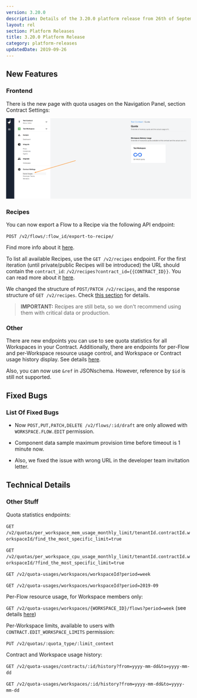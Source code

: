 ```yaml
---
version: 3.20.0
description: Details of the 3.20.0 platform release from 26th of September 2019
layout: rel
section: Platform Releases
title: 3.20.0 Platform Release
category: platform-releases
updatedDate: 2019-09-26
---
```


## New Features

### Frontend

There is the new page with quota usages on the Navigation Panel, section Contract Settings:

![](/assets/img/RN/320/Screenshot_1.png)

### Recipes
You can now export a Flow to a Recipe via the following API endpoint:

`POST /v2/flows/:flow_id/export-to-recipe/`

Find more info about it [here]({{site.data.tenant.apiBaseUri}}/docs/v2/#create-a-recipe-from-existing-flow).

To list all available Recipes, use the `GET /v2/recipes` endpoint. For the first iteration (until private/public Recipes will be introduced) the URL should contain the `contract_id`: `/v2/recipes?contract_id={{CONTRACT_ID}}`. You can read more about it [here]({{site.data.tenant.apiBaseUri}}/docs/v2/#retrieve-all-recipes).

We changed the structure of `POST/PATCH /v2/recipes`, and the response structure of `GET /v2/recipes`. Check [this section]({{site.data.tenant.apiBaseUri}}/docs/v2/#recipes-(experimental)) for details.

> **IMPORTANT:** Recipes are still beta, so we don't recommend using them with critical data or production.


### Other

There are new endpoints you can use to see quota statistics for all Workspaces in your Contract. Additionally, there are endpoints for per-Flow and per-Workspace resource usage control, and Workspace or Contract usage history display. See details [here](#other-stuff).

Also, you can now use `&ref` in JSONschema. However, reference by `$id` is still not supported.

## Fixed Bugs

### List Of Fixed Bugs

- Now `POST,PUT,PATCH,DELETE /v2/flows/:id/draft` are only allowed with
`WORKSPACE.FLOW.EDIT` permission.

- Component data sample maximum provision time before timeout is 1 minute now.

- Also, we fixed the issue with wrong URL in the developer team invitation letter.

## Technical Details

### Other Stuff

Quota statistics endpoints:

`GET /v2/quotas/per_workspace_mem_usage_monthly_limit/tenantId.contractId.workspaceId/find_the_most_specific_limit=true`

`GET /v2/quotas/per_workspace_cpu_usage_monthly_limit/tenantId.contractId.workspaceId/?find_the_most_specific_limit=true`

`GET /v2/quota-usages/workspaces/workspaceId?period=week`

`GET /v2/quota-usages/workspaces/workspaceId?period=2019-09`

Per-Flow resource usage, for Workspace members only:

`GET /v2/quota-usages/workspaces/{WORKSPACE_ID}/flows?period=week` (see details [here]({{site.data.tenant.apiBaseUri}}/docs/v2/#retrieve-a-workspace-usage-metrics-per-flows))

Per-Workspace limits, available to users with `CONTRACT.EDIT_WORKSPACE_LIMITS` permission:

`PUT /v2/quotas/:quota_type/:limit_context`

Contract and Workspace usage history:

`GET /v2/quota-usages/contracts/:id/history?from=yyyy-mm-dd&to=yyyy-mm-dd`

`GET /v2/quota-usages/workspaces/:id/history?from=yyyy-mm-dd&to=yyyy-mm-dd`
